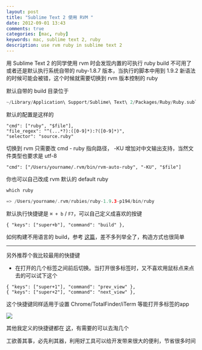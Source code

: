 ```yaml
---
layout: post
title: "Sublime Text 2 使用 RVM "
date: 2012-09-01 13:43
comments: true
categories: [mac, ruby]
keywords: mac, sublime text 2, ruby
description: use rvm ruby in sublime text 2
---
```

用 Sublime Text 2 的同学使用 rvm 时会发现内置的可执行 ruby build 不可用了或者还是默认执行系统自带的 ruby-1.8.7 版本，当执行的脚本中用到 1.9.2 新语法的时候可能会被错，这个时候就需要切换到 rvm 版本控制的 ruby
<!--more-->
默认自带的 build 目录位于

```c
~/Library/Application\ Support/Sublime\ Text\ 2/Packages/Ruby/Ruby.sublime-build
```

默认的配置是这样的

```
"cmd": ["ruby", "$file"],
"file_regex": "^(...*?):([0-9]*):?([0-9]*)",
"selector": "source.ruby"
```

切换到 rvm 只需要改 cmd - ruby 指向路径， -KU 增加对中文输出支持，当然文件类型也要求是 utf-8

```
"cmd": ["/Users/yourname/.rvm/bin/rvm-auto-ruby", "-KU", "$file"]
```

你也可以自己改成 rvm 默认的 default ruby

```c
which ruby

=> /Users/yourname/.rvm/rubies/ruby-1.9.3-p194/bin/ruby
```

默认执行快捷键是 `⌘ + b` / `F7`，可以自己定义成喜欢的按键

```
{ "keys": ["super+b"], "command": "build" },
```

如何构建不用语言的 build，参考 [这篇](http://addyosmani.com/blog/custom-sublime-text-build-systems-for-popular-tools-and-languages/)，差不多列举全了，构造方式也很简单

------

另外推荐个我比较最用的快捷键

- 在打开的几个标签之间前后切换。当打开很多标签时，又不喜欢用鼠标点来点去的可以试下这个

```
{ "keys": ["super+1"], "command": "prev_view" },
{ "keys": ["super+2"], "command": "next_view" },
```

这个快捷键同样适用于设置 Chrome/TotalFinder/iTerm 等能打开多标签的app

![](http://m2.img.libdd.com/farm4/2012/0901/15/57756B60A70B4B4D6BEE07D177C25C55C856F5189977_500_448.jpg)

其他我定义的快捷键都在 [这](https://github.com/Bigcircle/config/blob/master/sublime/User/Default%20(OSX).sublime-keymap)，有需要的可以去淘几个

工欲善其事，必先利其器，利用好工具可以给开发带来很大的便利，节省很多时间